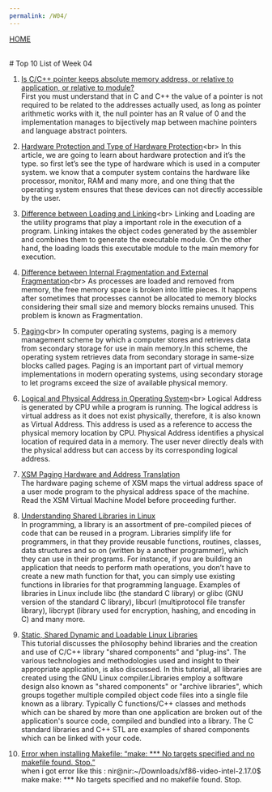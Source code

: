 ```yaml
---
permalink: /W04/
---
```


[HOME](../) 


<br>
# Top 10 List of Week 04


1. [Is C/C++ pointer keeps absolute memory address, or relative to application, or relative to module?](https://stackoverflow.com/questions/8626850/is-c-c-pointer-keeps-absolute-memory-address-or-relative-to-application-or-r)<br>
First you must understand that in C and C++ the value of a pointer is not required to be related to the addresses actually used, as long as pointer arithmetic works with it, the null pointer has an R value of 0 and the implementation manages to bijectively map between machine pointers and language abstract pointers.

2. [Hardware Protection and Type of Hardware Protection](https://www.geeksforgeeks.org/hardware-protection-and-type-of-hardware-protection/#:~:text=we%20know%20that%20a%20computer,%2C%20and%20I%2FO%20protection.)<br>
In this article, we are going to learn about hardware protection and it’s the type. so first let’s see the type of hardware which is used in a computer system. we know that a computer system contains the hardware like processor, monitor, RAM and many more, and one thing that the operating system ensures that these devices can not directly accessible by the user.

3. [Difference between Loading and Linking](https://www.geeksforgeeks.org/difference-between-loading-and-linking/#:~:text=Linking%20and%20Loading%20are%20the,the%20main%20memory%20for%20execution.)<br>
Linking and Loading are the utility programs that play a important role in the execution of a program. Linking intakes the object codes generated by the assembler and combines them to generate the executable module. On the other hand, the loading loads this executable module to the main memory for execution.

4. [Difference between Internal Fragmentation and External Fragmentation](https://www.tutorialspoint.com/difference-between-internal-fragmentation-and-external-fragmentation#:~:text=Internal%20Fragmentation%20occurs%20when%20allotted%20memory%20blocks%20are%20of%20fixed%20size.&text=Internal%20Fragmentation%20occurs%20when%20a,removed%20from%20the%20main%20memory.)<br>
As processes are loaded and removed from memory, the free memory space is broken into little pieces. It happens after sometimes that processes cannot be allocated to memory blocks considering their small size and memory blocks remains unused. This problem is known as Fragmentation.

5. [Paging](https://en.wikipedia.org/wiki/Paging#:~:text=In%20computer%20operating%20systems%2C%20paging,same%2Dsize%20blocks%20called%20pages.)<br>
In computer operating systems, paging is a memory management scheme by which a computer stores and retrieves data from secondary storage for use in main memory.In this scheme, the operating system retrieves data from secondary storage in same-size blocks called pages. Paging is an important part of virtual memory implementations in modern operating systems, using secondary storage to let programs exceed the size of available physical memory.

6. [Logical and Physical Address in Operating System](https://www.geeksforgeeks.org/logical-and-physical-address-in-operating-system/#:~:text=Logical%20Address%20is%20generated%20by,physical%20memory%20location%20by%20CPU.)<br>
Logical Address is generated by CPU while a program is running. The logical address is virtual address as it does not exist physically, therefore, it is also known as Virtual Address. This address is used as a reference to access the physical memory location by CPU. Physical Address identifies a physical location of required data in a memory. The user never directly deals with the physical address but can access by its corresponding logical address.

7. [XSM Paging Hardware and Address Translation](https://exposnitc.github.io/arch_spec-files/paging_hardware.html)<br>
The hardware paging scheme of XSM maps the virtual address space of a user mode program to the physical address space of the machine. Read the XSM Virtual Machine Model before proceeding further.

8. [Understanding Shared Libraries in Linux](https://www.tecmint.com/understanding-shared-libraries-in-linux/)<br>
In programming, a library is an assortment of pre-compiled pieces of code that can be reused in a program. Libraries simplify life for programmers, in that they provide reusable functions, routines, classes, data structures and so on (written by a another programmer), which they can use in their programs.
For instance, if you are building an application that needs to perform math operations, you don’t have to create a new math function for that, you can simply use existing functions in libraries for that programming language.
Examples of libraries in Linux include libc (the standard C library) or glibc (GNU version of the standard C library), libcurl (multiprotocol file transfer library), libcrypt (library used for encryption, hashing, and encoding in C) and many more.

9. [Static, Shared Dynamic and Loadable Linux Libraries](http://www.yolinux.com/TUTORIALS/LibraryArchives-StaticAndDynamic.html)<br>
This tutorial discusses the philosophy behind libraries and the creation and use of C/C++ library "shared components" and "plug-ins". The various technologies and methodologies used and insight to their appropriate application, is also discussed. In this tutorial, all libraries are created using the GNU Linux compiler.Libraries employ a software design also known as "shared components" or "archive libraries", which groups together multiple compiled object code files into a single file known as a library. Typically C functions/C++ classes and methods which can be shared by more than one application are broken out of the application's source code, compiled and bundled into a library. The C standard libraries and C++ STL are examples of shared components which can be linked with your code. 

10. [Error when installing Makefile: “make: *** No targets specified and no makefile found. Stop.”](https://askubuntu.com/questions/103348/error-when-installing-makefile-make-no-targets-specified-and-no-makefile)<br>
when i got error like this :
nir@nir:~/Downloads/xf86-video-intel-2.17.0$ make
make: *** No targets specified and no makefile found.  Stop.
